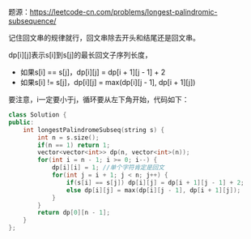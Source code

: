 题源：https://leetcode-cn.com/problems/longest-palindromic-subsequence/

记住回文串的规律就行，回文串除去开头和结尾还是回文串。

dp[i]\[j]表示s[i]到s[j]的最长回文子序列长度，

- 如果s[i] == s[j]，dp[i]\[j] = dp[i + 1]\[j - 1] + 2
- 如果s[i] != s[j]，dp[i]\[j] = max(dp[i]\[j - 1], dp[i + 1]\[j])

要注意，i一定要小于j，循环要从左下角开始，代码如下：

```c++
class Solution {
public:
    int longestPalindromeSubseq(string s) {
        int n = s.size();
        if(n == 1) return 1;
        vector<vector<int>> dp(n, vector<int>(n));
        for(int i = n - 1; i >= 0; i--) {
            dp[i][i] = 1; //单个字符肯定是回文
            for(int j = i + 1; j < n; j++) {
                if(s[i] == s[j]) dp[i][j] = dp[i + 1][j - 1] + 2;
                else dp[i][j] = max(dp[i][j - 1], dp[i + 1][j]);
            }
        }
        return dp[0][n - 1];
    }
};
```

